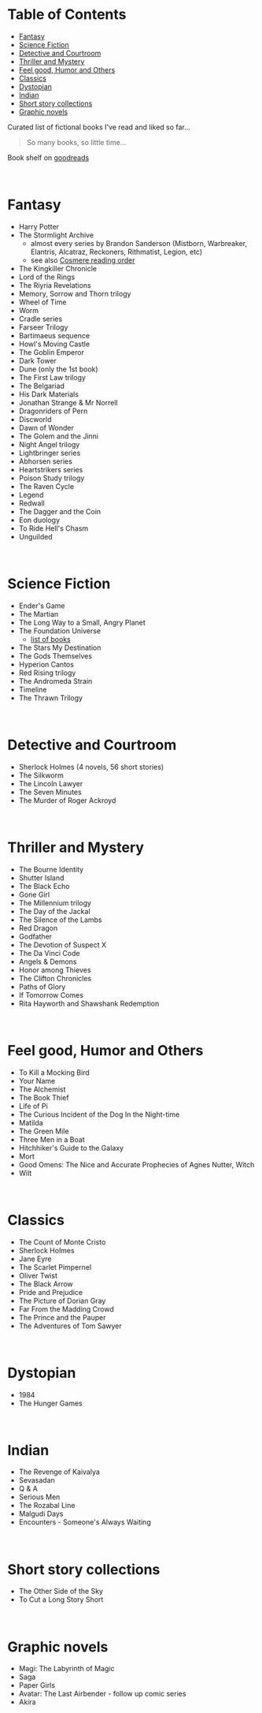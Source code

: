 # <a name="table-of-contents"></a>Table of Contents

* [Fantasy](#fantasy)
* [Science Fiction](#science-fiction)
* [Detective and Courtroom](#detective-and-courtroom)
* [Thriller and Mystery](#thriller-and-mystery)
* [Feel good, Humor and Others](#feel-good,-humor-and-others)
* [Classics](#classics)
* [Dystopian](#dystopian)
* [Indian](#indian)
* [Short story collections](#short-story-collections)
* [Graphic novels](#graphic-novels)

Curated list of fictional books I've read and liked so far...

> So many books, so little time...

Book shelf on [goodreads](https://www.goodreads.com/review/list/49545669?shelf=read)

<br>

# <a name="fantasy"></a>Fantasy

* Harry Potter
* The Stormlight Archive
    * almost every series by Brandon Sanderson (Mistborn, Warbreaker, Elantris, Alcatraz, Reckoners, Rithmatist, Legion, etc)
    * see also [Cosmere reading order](https://www.reddit.com/r/cosmere/wiki/order)
* The Kingkiller Chronicle
* Lord of the Rings
* The Riyria Revelations
* Memory, Sorrow and Thorn trilogy
* Wheel of Time
* Worm
* Cradle series
* Farseer Trilogy
* Bartimaeus sequence
* Howl's Moving Castle
* The Goblin Emperor
* Dark Tower
* Dune (only the 1st book)
* The First Law trilogy
* The Belgariad
* His Dark Materials
* Jonathan Strange & Mr Norrell
* Dragonriders of Pern
* Discworld
* Dawn of Wonder
* The Golem and the Jinni
* Night Angel trilogy
* Lightbringer series
* Abhorsen series
* Heartstrikers series
* Poison Study trilogy
* The Raven Cycle
* Legend
* Redwall
* The Dagger and the Coin
* Eon duology
* To Ride Hell's Chasm
* Unguilded

<br>

# <a name="science-fiction"></a>Science Fiction

* Ender's Game
* The Martian
* The Long Way to a Small, Angry Planet
* The Foundation Universe
    * [list of books](https://en.wikipedia.org/wiki/Foundation_series#List_of_books_within_the_Foundation_Universe)
* The Stars My Destination
* The Gods Themselves
* Hyperion Cantos
* Red Rising trilogy
* The Andromeda Strain
* Timeline
* The Thrawn Trilogy

<br>

# <a name="detective-and-courtroom"></a>Detective and Courtroom

* Sherlock Holmes (4 novels, 56 short stories)
* The Silkworm
* The Lincoln Lawyer
* The Seven Minutes
* The Murder of Roger Ackroyd

<br>

# <a name="thriller-and-mystery"></a>Thriller and Mystery

* The Bourne Identity
* Shutter Island
* The Black Echo
* Gone Girl
* The Millennium trilogy
* The Day of the Jackal
* The Silence of the Lambs
* Red Dragon
* Godfather
* The Devotion of Suspect X
* The Da Vinci Code
* Angels & Demons
* Honor among Thieves
* The Clifton Chronicles
* Paths of Glory
* If Tomorrow Comes
* Rita Hayworth and Shawshank Redemption

<br>

# <a name="feel-good,-humor-and-others"></a>Feel good, Humor and Others

* To Kill a Mocking Bird
* Your Name
* The Alchemist
* The Book Thief
* Life of Pi
* The Curious Incident of the Dog In the Night-time
* Matilda
* The Green Mile
* Three Men in a Boat
* Hitchhiker's Guide to the Galaxy
* Mort
* Good Omens: The Nice and Accurate Prophecies of Agnes Nutter, Witch
* Wilt

<br>

# <a name="classics"></a>Classics

* The Count of Monte Cristo
* Sherlock Holmes
* Jane Eyre
* The Scarlet Pimpernel
* Oliver Twist
* The Black Arrow
* Pride and Prejudice
* The Picture of Dorian Gray
* Far From the Madding Crowd
* The Prince and the Pauper
* The Adventures of Tom Sawyer

<br>

# <a name="dystopian"></a>Dystopian

* 1984
* The Hunger Games

<br>

# <a name="indian"></a>Indian

* The Revenge of Kaivalya
* Sevasadan
* Q & A
* Serious Men
* The Rozabal Line
* Malgudi Days
* Encounters - Someone's Always Waiting

<br>

# <a name="short-story-collections"></a>Short story collections

* The Other Side of the Sky
* To Cut a Long Story Short

<br>

# <a name="graphic-novels"></a>Graphic novels
	
* Magi: The Labyrinth of Magic
* Saga
* Paper Girls
* Avatar: The Last Airbender - follow up comic series
* Akira

